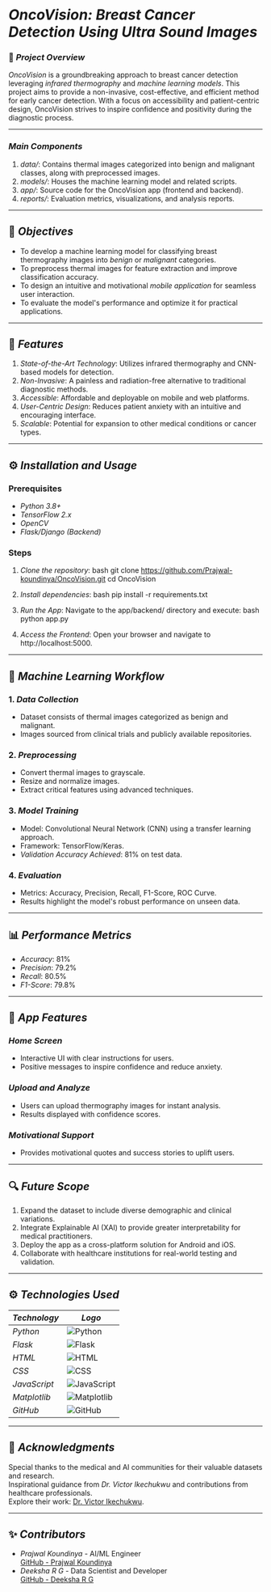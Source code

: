 # *OncoVision: Breast Cancer Detection Using Ultra Sound Images*

### 🌟 *Project Overview*

*OncoVision* is a groundbreaking approach to breast cancer detection leveraging *infrared thermography* and *machine learning models*. This project aims to provide a non-invasive, cost-effective, and efficient method for early cancer detection. With a focus on accessibility and patient-centric design, OncoVision strives to inspire confidence and positivity during the diagnostic process.

---

### *Main Components*
1. *data/*: Contains thermal images categorized into benign and malignant classes, along with preprocessed images.
2. *models/*: Houses the machine learning model and related scripts.
3. *app/*: Source code for the OncoVision app (frontend and backend).
4. *reports/*: Evaluation metrics, visualizations, and analysis reports.

---

## 🎯 *Objectives*

- To develop a machine learning model for classifying breast thermography images into *benign* or *malignant* categories.
- To preprocess thermal images for feature extraction and improve classification accuracy.
- To design an intuitive and motivational *mobile application* for seamless user interaction.
- To evaluate the model's performance and optimize it for practical applications.

---

## 🚀 *Features*

1. *State-of-the-Art Technology*: Utilizes infrared thermography and CNN-based models for detection.
2. *Non-Invasive*: A painless and radiation-free alternative to traditional diagnostic methods.
3. *Accessible*: Affordable and deployable on mobile and web platforms.
4. *User-Centric Design*: Reduces patient anxiety with an intuitive and encouraging interface.
5. *Scalable*: Potential for expansion to other medical conditions or cancer types.

---

## ⚙️ *Installation and Usage*

### Prerequisites

- *Python 3.8+*
- *TensorFlow 2.x*
- *OpenCV*
- *Flask/Django (Backend)*

### Steps

1. *Clone the repository*:
   bash
   git clone https://github.com/Prajwal-koundinya/OncoVision.git
   cd OncoVision
   

2. *Install dependencies*:
   bash
   pip install -r requirements.txt
   

3. *Run the App*:
   Navigate to the app/backend/ directory and execute:
   bash
   python app.py
   

4. *Access the Frontend*:
   Open your browser and navigate to http://localhost:5000.

---

## 🧠 *Machine Learning Workflow*

### 1. *Data Collection*
   - Dataset consists of thermal images categorized as benign and malignant.
   - Images sourced from clinical trials and publicly available repositories.

### 2. *Preprocessing*
   - Convert thermal images to grayscale.
   - Resize and normalize images.
   - Extract critical features using advanced techniques.

### 3. *Model Training*
   - Model: Convolutional Neural Network (CNN) using a transfer learning approach.
   - Framework: TensorFlow/Keras.
   - *Validation Accuracy Achieved*: 81% on test data.

### 4. *Evaluation*
   - Metrics: Accuracy, Precision, Recall, F1-Score, ROC Curve.
   - Results highlight the model's robust performance on unseen data.

---

## 📊 *Performance Metrics*

- *Accuracy*: 81%
- *Precision*: 79.2%
- *Recall*: 80.5%
- *F1-Score*: 79.8%

---

## 📱 *App Features*

### *Home Screen*
- Interactive UI with clear instructions for users.
- Positive messages to inspire confidence and reduce anxiety.

### *Upload and Analyze*
- Users can upload thermography images for instant analysis.
- Results displayed with confidence scores.

### *Motivational Support*
- Provides motivational quotes and success stories to uplift users.

---

## 🔍 *Future Scope*

1. Expand the dataset to include diverse demographic and clinical variations.
2. Integrate Explainable AI (XAI) to provide greater interpretability for medical practitioners.
3. Deploy the app as a cross-platform solution for Android and iOS.
4. Collaborate with healthcare institutions for real-world testing and validation.

---

## ⚙️ *Technologies Used*

| *Technology*       | *Logo*                                                                                  |
|-----------------------|-------------------------------------------------------------------------------------------|
| *Python*           | ![Python](https://img.shields.io/badge/Python-3776AB?style=for-the-badge&logo=python&logoColor=white) |
| *Flask*            | ![Flask](https://img.shields.io/badge/Flask-000000?style=for-the-badge&logo=flask&logoColor=white) |
| *HTML*             | ![HTML](https://img.shields.io/badge/HTML5-E34F26?style=for-the-badge&logo=html5&logoColor=white) |
| *CSS*              | ![CSS](https://img.shields.io/badge/CSS3-1572B6?style=for-the-badge&logo=css3&logoColor=white) |
| *JavaScript*       | ![JavaScript](https://img.shields.io/badge/JavaScript-F7DF1E?style=for-the-badge&logo=javascript&logoColor=black) |
| *Matplotlib*       | ![Matplotlib](https://img.shields.io/badge/Matplotlib-11557C?style=for-the-badge&logo=python&logoColor=white) |
| *GitHub*           | ![GitHub](https://img.shields.io/badge/GitHub-181717?style=for-the-badge&logo=github&logoColor=white) |

---

## 🤝 *Acknowledgments*

Special thanks to the medical and AI communities for their valuable datasets and research.  
Inspirational guidance from *Dr. Victor Ikechukwu* and contributions from healthcare professionals.  
Explore their work: [Dr. Victor Ikechukwu](https://github.com/Victor-Ikechukwu).

---

## ✨ *Contributors*

- *Prajwal Koundinya* - AI/ML Engineer  
  [GitHub - Prajwal Koundinya](https://github.com/Prajwal-koundinya)  
- *Deeksha R G* - Data Scientist and Developer  
  [GitHub - Deeksha R G](https://github.com/deeksha-rg)

